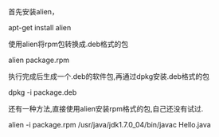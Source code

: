 首先安装alien，

apt-get install alien

使用alien将rpm包转换成.deb格式的包

alien package.rpm

执行完成后生成一个.deb的软件包,再通过dpkg安装.deb格式的包

dpkg -i package.deb

还有一种方法,直接使用alien安装rpm格式的包,自己还没有试过.

alien -i package.rpm
/usr/java/jdk1.7.0_04/bin/javac Hello.java
